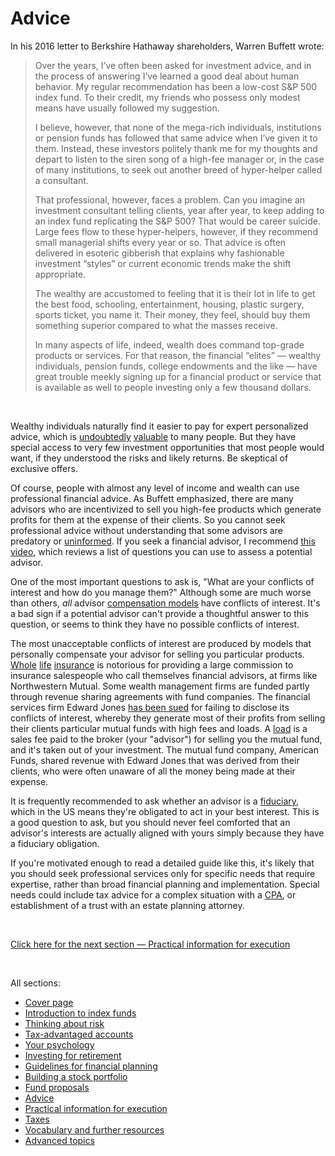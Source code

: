 # Advice

In his 2016 letter to Berkshire Hathaway shareholders, Warren Buffett wrote:

> Over the years, I’ve often been asked for investment advice, and in the process of answering I’ve learned a good deal about human behavior. My regular recommendation has been a low-cost S&P 500 index fund. To their credit, my friends who possess only modest means have usually followed my suggestion.
>
> I believe, however, that none of the mega-rich individuals, institutions or pension funds has followed that same advice when I’ve given it to them. Instead, these investors politely thank me for my thoughts and depart to listen to the siren song of a high-fee manager or, in the case of many institutions, to seek out another breed of hyper-helper called a consultant.
>
> That professional, however, faces a problem. Can you imagine an investment consultant telling clients, year after year, to keep adding to an index fund replicating the S&P 500? That would be career suicide. Large fees flow to these hyper-helpers, however, if they recommend small managerial shifts every year or so. That advice is often delivered in esoteric gibberish that explains why fashionable investment “styles” or current economic trends make the shift appropriate.
>
> The wealthy are accustomed to feeling that it is their lot in life to get the best food, schooling, entertainment, housing, plastic surgery, sports ticket, you name it. Their money, they feel, should buy them something superior compared to what the masses receive.
>
> In many aspects of life, indeed, wealth does command top-grade products or services. For that reason, the financial “elites” — wealthy individuals, pension funds, college endowments and the like — have great trouble meekly signing up for a financial product or service that is available as well to people investing only a few thousand dollars.

&nbsp;

Wealthy individuals naturally find it easier to pay for expert personalized advice, which is [undoubtedly](https://www.youtube.com/watch?v=TI5p8vqdjTw) [valuable](https://www.youtube.com/watch?v=NeTsh--UEe4) to many people. But they have special access to very few investment opportunities that most people would want, if they understood the risks and likely returns. Be skeptical of exclusive offers.

Of course, people with almost any level of income and wealth can use professional financial advice. As Buffett emphasized, there are many advisors who are incentivized to sell you high-fee products which generate profits for them at the expense of their clients. So you cannot seek professional advice without understanding that some advisors are predatory or [uninformed](https://www.youtube.com/watch?v=FlpwTJJEasA). If you seek a financial advisor, I recommend [this video](https://www.youtube.com/watch?v=7i8D0fPzATg&t=2253s), which reviews a list of questions you can use to assess a potential advisor.

One of the most important questions to ask is, "What are your conflicts of interest and how do you manage them?" Although some are much worse than others, _all_ advisor [compensation models](https://www.whitecoatinvestor.com/12-things-you-should-know-about-choosing-a-financial-adviser/) have conflicts of interest. It's a bad sign if a potential advisor can't provide a thoughtful answer to this question, or seems to think they have no possible conflicts of interest.

The most unacceptable conflicts of interest are produced by models that personally compensate your advisor for selling you particular products. [Whole](https://www.youtube.com/watch?v=AgBhy8iXjpI) [life](https://www.whitecoatinvestor.com/what-you-need-to-know-about-whole-life-insurance/) [insurance](https://www.whitecoatinvestor.com/debunking-the-myths-of-whole-life-insurance/) is notorious for providing a large commission to insurance salespeople who call themselves financial advisors, at firms like Northwestern Mutual. Some wealth management firms are funded partly through revenue sharing agreements with fund companies. The financial services firm Edward Jones [has been sued](https://www.thebalance.com/who-is-edward-jones-2466520) for failing to disclose its conflicts of interest, whereby they generate most of their profits from selling their clients particular mutual funds with high fees and loads. A [load](https://www.thebalance.com/what-is-a-mutual-fund-sales-load-357948) is a sales fee paid to the broker (your "advisor") for selling you the mutual fund, and it's taken out of your investment. The mutual fund company, American Funds, shared revenue with Edward Jones that was derived from their clients, who were often unaware of all the money being made at their expense.

It is frequently recommended to ask whether an advisor is a [fiduciary](https://www.nerdwallet.com/article/investing/fiduciary), which in the US means they're obligated to act in your best interest. This is a good question to ask, but you should never feel comforted that an advisor's interests are actually aligned with yours simply because they have a fiduciary obligation.

If you're motivated enough to read a detailed guide like this, it's likely that you should seek professional services only for specific needs that require expertise, rather than broad financial planning and implementation. Special needs could include tax advice for a complex situation with a [CPA](https://en.wikipedia.org/wiki/Certified_Public_Accountant), or establishment of a trust with an estate planning attorney.

&nbsp;

[Click here for the next section — Practical information for execution](https://github.com/investindex/Practical)

&nbsp;

All sections:

* [Cover page](https://github.com/investindex/Intro)
* [Introduction to index funds](https://github.com/investindex/Index)
* [Thinking about risk](https://github.com/investindex/Risk)
* [Tax-advantaged accounts](https://github.com/investindex/TaxAdv)
* [Your psychology](https://github.com/investindex/Psychology)
* [Investing for retirement](https://github.com/investindex/Retirement)
* [Guidelines for financial planning](https://github.com/investindex/Guidelines)
* [Building a stock portfolio](https://github.com/investindex/Portfolio)
* [Fund proposals](https://github.com/investindex/Fund/blob/main/README.md)
* [Advice](https://github.com/investindex/Advice)
* [Practical information for execution](https://github.com/investindex/Practical)
* [Taxes](https://github.com/investindex/Taxes)
* [Vocabulary and further resources](https://github.com/investindex/Vocab)
* [Advanced topics](https://github.com/investindex/Advanced)

&nbsp;

&nbsp;
